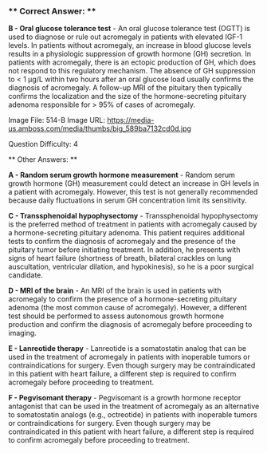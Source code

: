 ### ** Correct Answer: **

**B - Oral glucose tolerance test** - An oral glucose tolerance test (OGTT) is used to diagnose or rule out acromegaly in patients with elevated IGF-1 levels. In patients without acromegaly, an increase in blood glucose levels results in a physiologic suppression of growth hormone (GH) secretion. In patients with acromegaly, there is an ectopic production of GH, which does not respond to this regulatory mechanism. The absence of GH suppression to < 1 μg/L within two hours after an oral glucose load usually confirms the diagnosis of acromegaly. A follow-up MRI of the pituitary then typically confirms the localization and the size of the hormone-secreting pituitary adenoma responsible for > 95% of cases of acromegaly.

Image File: 514-B
Image URL: https://media-us.amboss.com/media/thumbs/big_589ba7132cd0d.jpg

Question Difficulty: 4

** Other Answers: **

**A - Random serum growth hormone measurement** - Random serum growth hormone (GH) measurement could detect an increase in GH levels in a patient with acromegaly. However, this test is not generally recommended because daily fluctuations in serum GH concentration limit its sensitivity.

**C - Transsphenoidal hypophysectomy** - Transsphenoidal hypophysectomy is the preferred method of treatment in patients with acromegaly caused by a hormone-secreting pituitary adenoma. This patient requires additional tests to confirm the diagnosis of acromegaly and the presence of the pituitary tumor before initiating treatment. In addition, he presents with signs of heart failure (shortness of breath, bilateral crackles on lung auscultation, ventricular dilation, and hypokinesis), so he is a poor surgical candidate.

**D - MRI of the brain** - An MRI of the brain is used in patients with acromegaly to confirm the presence of a hormone-secreting pituitary adenoma (the most common cause of acromegaly). However, a different test should be performed to assess autonomous growth hormone production and confirm the diagnosis of acromegaly before proceeding to imaging.

**E - Lanreotide therapy** - Lanreotide is a somatostatin analog that can be used in the treatment of acromegaly in patients with inoperable tumors or contraindications for surgery. Even though surgery may be contraindicated in this patient with heart failure, a different step is required to confirm acromegaly before proceeding to treatment.

**F - Pegvisomant therapy** - Pegvisomant is a growth hormone receptor antagonist that can be used in the treatment of acromegaly as an alternative to somatostatin analogs (e.g., octreotide) in patients with inoperable tumors or contraindications for surgery. Even though surgery may be contraindicated in this patient with heart failure, a different step is required to confirm acromegaly before proceeding to treatment.

